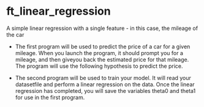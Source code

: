 # ft_linear_regression

A simple linear regression with a single feature - in this case, the mileage of the car

- The first program will be used to predict the price of a car for a given mileage. When you launch the program, it should prompt you for a mileage, and then giveyou back the estimated price for that mileage. The program will use the following hypothesis to predict the price.

- The second program will be used to train your model. It will read your datasetfile and perform a linear regression on the data. Once the linear regression has completed, you will save the variables theta0 and theta1 for use in the first program.
